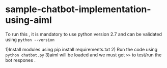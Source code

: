 # sample-chatbot-implementation-using-aiml

To run this , it is mandatory to use python version 2.7 and can be validated using `python --version`

1)Install modules using pip install requirements.txt
2) Run the code using `python chatbot.py`
3)aiml will be loaded and we must get `>>` to test/run the bot respones .
